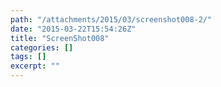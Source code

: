 ```yaml
---
path: "/attachments/2015/03/screenshot008-2/"
date: "2015-03-22T15:54:26Z"
title: "ScreenShot008"
categories: []
tags: []
excerpt: ""
---
```


